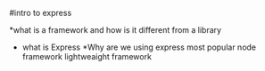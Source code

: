#intro to express

*what is a framework and how is it different from a library
* what is Express
*Why are we using express
    most popular node framework
    lightweaight framework

